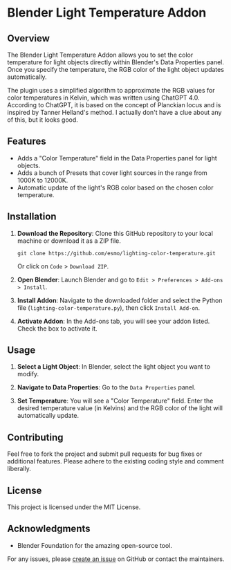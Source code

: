 # Blender Light Temperature Addon

## Overview

The Blender Light Temperature Addon allows you to set the color temperature for light objects directly within Blender's Data Properties panel. Once you specify the temperature, the RGB color of the light object updates automatically.

The plugin uses a simplified algorithm to approximate the RGB values for color temperatures in Kelvin, which was written using ChatGPT 4.0. According to ChatGPT, it is based on the concept of Planckian locus and is inspired by Tanner Helland's method. I actually don't have a clue about any of this, but it looks good.

## Features

- Adds a "Color Temperature" field in the Data Properties panel for light objects.
- Adds a bunch of Presets that cover light sources in the range from 1000K to 12000K.
- Automatic update of the light's RGB color based on the chosen color temperature.

## Installation

1. **Download the Repository**: Clone this GitHub repository to your local machine or download it as a ZIP file.

    ```
    git clone https://github.com/esmo/lighting-color-temperature.git
    ```

    Or click on `Code` > `Download ZIP`.

2. **Open Blender**: Launch Blender and go to `Edit > Preferences > Add-ons > Install`.

3. **Install Addon**: Navigate to the downloaded folder and select the Python file (`lighting-color-temperature.py`), then click `Install Add-on`.

4. **Activate Addon**: In the Add-ons tab, you will see your addon listed. Check the box to activate it.

## Usage

1. **Select a Light Object**: In Blender, select the light object you want to modify.

2. **Navigate to Data Properties**: Go to the `Data Properties` panel.

3. **Set Temperature**: You will see a "Color Temperature" field. Enter the desired temperature value (in Kelvins) and the RGB color of the light will automatically update.

## Contributing

Feel free to fork the project and submit pull requests for bug fixes or additional features. Please adhere to the existing coding style and comment liberally.

## License

This project is licensed under the MIT License.

## Acknowledgments

- Blender Foundation for the amazing open-source tool.

For any issues, please [create an issue](https://github.com/esmo/lighting-color-temperature/issues) on GitHub or contact the maintainers.
